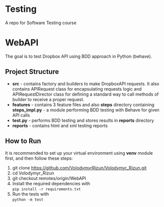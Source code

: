 # Testing
A repo for Software Testing course

# WebAPI
The goal is to test Dropbox API using BDD approach in Python (behave).

## Project Structure
- **src** - contains factory and builders to make DropboxAPI requests. It also contains APIRequest class for encapsulating requests logic and APIRequestDirector class for defining a standard way to call methods of builder to receive a proper request.
- **features** - contains 3 feature files and also **steps** directory containing **steps_impl.py** - a module performing BDD testing with Behave for given API calls
- **test.py** - performs BDD testing and stores results in **reports** directory
- **reports** - contains html and xml testing reports

## How to Run
It is recommended to set up your virtual environment using **venv** module first, and then follow these steps:
1. git clone https://github.com/VolodymyrRizun/Volodymyr_Rizun.git
2. cd Volodymyr_Rizun
3. git checkout remotes/origin/WebAPI
4. Install the required dependencies with   
   `pip install -r requirements.txt`
5. Run the tests with     
   `python -m test`

